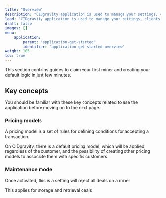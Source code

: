```yaml
---
title: "Overview"
description: "CIDgravity application is used to manage your settings, clients and pricing models acceptance rules"
lead: "CIDgravity application is used to manage your settings, clients and pricing models acceptance rules"
draft: false
images: []
menu:
    application:
        parent: "application-get-started"
        identifier: "application-get-started-overview"
weight: 105
toc: true
---
```


This section contains guides to claim your first miner and creating your default logic in just few minutes.

## Key concepts
You should be familiar with these key concepts related to use the application before moving on to the next page.

### Pricing models

A pricing model is a set of rules for defining conditions for accepting a transaction.

On CIDgravity, there is a default pricing model, which will be applied regardless of the customer, and the possibility of creating other pricing models 
to associate them with specific customers

### Maintenance mode
Once activated, this is a setting will reject all deals on a miner

This applies for storage and retrieval deals